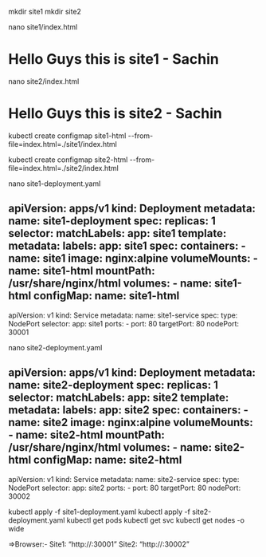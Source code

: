 mkdir site1
mkdir site2

nano site1/index.html
<!DOCTYPE html>
<html>
<head><title>Site1</title></head>
<body>
<h1>Hello Guys this is site1 - Sachin</h1>
</body>
</html>


nano site2/index.html
<!DOCTYPE html>
<html>
<head><title>Site2</title></head>
<body>
<h1>Hello Guys this is site2 - Sachin</h1>
</body>
</html>


kubectl create configmap site1-html --from-file=index.html=./site1/index.html

kubectl create configmap site2-html --from-file=index.html=./site2/index.html

nano site1-deployment.yaml

apiVersion: apps/v1
kind: Deployment
metadata:
  name: site1-deployment
spec:
  replicas: 1
  selector:
    matchLabels:
      app: site1
  template:
    metadata:
      labels:
        app: site1
    spec:
      containers:
      - name: site1
        image: nginx:alpine
        volumeMounts:
        - name: site1-html
          mountPath: /usr/share/nginx/html
      volumes:
      - name: site1-html
        configMap:
          name: site1-html
---
apiVersion: v1
kind: Service
metadata:
  name: site1-service
spec:
  type: NodePort
  selector:
    app: site1
  ports:
    - port: 80
      targetPort: 80
      nodePort: 30001


nano site2-deployment.yaml

apiVersion: apps/v1
kind: Deployment
metadata:
  name: site2-deployment
spec:
  replicas: 1
  selector:
    matchLabels:
      app: site2
  template:
    metadata:
      labels:
        app: site2
    spec:
      containers:
      - name: site2
        image: nginx:alpine
        volumeMounts:
        - name: site2-html
          mountPath: /usr/share/nginx/html
      volumes:
      - name: site2-html
        configMap:
          name: site2-html
---
apiVersion: v1
kind: Service
metadata:
  name: site2-service
spec:
  type: NodePort
  selector:
    app: site2
  ports:
    - port: 80
      targetPort: 80
      nodePort: 30002


kubectl apply -f site1-deployment.yaml
kubectl apply -f site2-deployment.yaml
kubectl get pods
kubectl get svc
kubectl get nodes -o wide

=>Browser:-
	Site1: “http://<Node-IP>:30001”
	Site2: “http://<Node-IP>:30002”
 


